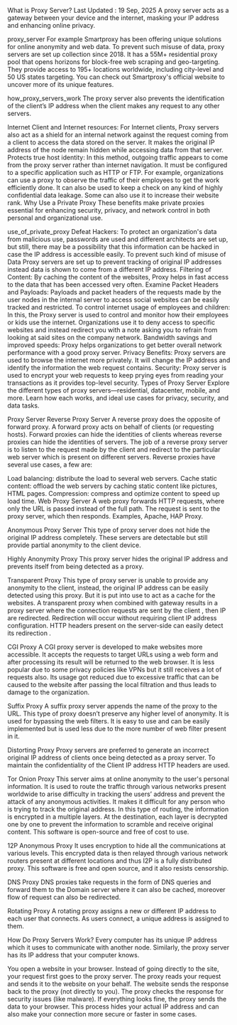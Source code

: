 What is Proxy Server?
Last Updated : 19 Sep, 2025
A proxy server acts as a gateway between your device and the internet, masking your IP address and enhancing online privacy.

proxy_server
For example
Smartproxy has been offering unique solutions for online anonymity and web data. To prevent such misuse of data, proxy servers are set up collection since 2018. It has a 55M+ residential proxy pool that opens horizons for block-free web scraping and geo-targeting. They provide access to 195+ locations worldwide, including city-level and 50 US states targeting. You can check out Smartproxy's official website to uncover more of its unique features.

how_proxy_servers_work
The proxy server also prevents the identification of the client’s IP address when the client makes any request to any other servers.

Internet Client and Internet resources: For Internet clients, Proxy servers also act as a shield for an internal network against the request coming from a client to access the data stored on the server. It makes the original IP address of the node remain hidden while accessing data from that server.
Protects true host identity: In this method, outgoing traffic appears to come from the proxy server rather than internet navigation. It must be configured to a specific application such as HTTP or FTP. For example, organizations can use a proxy to observe the traffic of their employees to get the work efficiently done. It can also be used to keep a check on any kind of highly confidential data leakage. Some can also use it to increase their website rank.
Why Use a Private Proxy
These benefits make private proxies essential for enhancing security, privacy, and network control in both personal and organizational use.

use_of_private_proxy
Defeat Hackers: To protect an organization's data from malicious use, passwords are used and different architects are set up, but still, there may be a possibility that this information can be hacked in case the IP address is accessible easily. To prevent such kind of misuse of Data Proxy servers are set up to prevent tracking of original IP addresses instead data is shown to come from a different IP address.
Filtering of Content: By caching the content of the websites, Proxy helps in fast access to the data that has been accessed very often.
Examine Packet Headers and Payloads: Payloads and packet headers of the requests made by the user nodes in the internal server to access social websites can be easily tracked and restricted.
To control internet usage of employees and children: In this, the Proxy server is used to control and monitor how their employees or kids use the internet. Organizations use it to deny access to specific websites and instead redirect you with a note asking you to refrain from looking at said sites on the company network.
Bandwidth savings and improved speeds: Proxy helps organizations to get better overall network performance with a good proxy server.
Privacy Benefits: Proxy servers are used to browse the internet more privately. It will change the IP address and identify the information the web request contains.
Security: Proxy server is used to encrypt your web requests to keep prying eyes from reading your transactions as it provides top-level security.
Types of Proxy Server
Explore the different types of proxy servers—residential, datacenter, mobile, and more. Learn how each works, and ideal use cases for privacy, security, and data tasks.

Proxy Server
Reverse Proxy Server
A reverse proxy does the opposite of forward proxy. A forward proxy acts on behalf of clients (or requesting hosts). Forward proxies can hide the identities of clients whereas reverse proxies can hide the identities of servers. The job of a reverse proxy server is to listen to the request made by the client and redirect to the particular web server which is present on different servers. Reverse proxies have several use cases, a few are:

Load balancing: distribute the load to several web servers.
Cache static content: offload the web servers by caching static content like pictures, HTML pages.
Compression: compress and optimize content to speed up load time.
Web Proxy Server
A web proxy forwards HTTP requests, where only the URL is passed instead of the full path. The request is sent to the proxy server, which then responds. Examples, Apache, HAP Proxy.

Anonymous Proxy Server
This type of proxy server does not hide the original IP address completely. These servers are detectable but still provide partial anonymity to the client device.

Highly Anonymity Proxy
This proxy server hides the original IP address and prevents itself from being detected as a proxy.

Transparent Proxy
This type of proxy server is unable to provide any anonymity to the client, instead, the original IP address can be easily detected using this proxy. But it is put into use to act as a cache for the websites. A transparent proxy when combined with gateway results in a proxy server where the connection requests are sent by the client , then IP are redirected. Redirection will occur without requiring client IP address configuration. HTTP headers present on the server-side can easily detect its redirection .

CGI Proxy
A CGI proxy server is developed to make websites more accessible. It accepts the requests to target URLs using a web form and after processing its result will be returned to the web browser. It is less popular due to some privacy policies like VPNs but it still receives a lot of requests also. Its usage got reduced due to excessive traffic that can be caused to the website after passing the local filtration and thus leads to damage to the organization.

Suffix Proxy
A suffix proxy server appends the name of the proxy to the URL. This type of proxy doesn’t preserve any higher level of anonymity. It is used for bypassing the web filters. It is easy to use and can be easily implemented but is used less due to the more number of web filter present in it.

Distorting Proxy
Proxy servers are preferred to generate an incorrect original IP address of clients once being detected as a proxy server. To maintain the confidentiality of the Client IP address HTTP headers are used.

Tor Onion Proxy
This server aims at online anonymity to the user's personal information. It is used to route the traffic through various networks present worldwide to arise difficulty in tracking the users’ address and prevent the attack of any anonymous activities. It makes it difficult for any person who is trying to track the original address. In this type of routing, the information is encrypted in a multiple layers. At the destination, each layer is decrypted one by one to prevent the information to scramble and receive original content. This software is open-source and free of cost to use.

12P Anonymous Proxy
It uses encryption to hide all the communications at various levels. This encrypted data is then relayed through various network routers present at different locations and thus I2P is a fully distributed proxy. This software is free and open source, and it also resists censorship.

DNS Proxy
DNS proxies take requests in the form of DNS queries and forward them to the Domain server where it can also be cached, moreover flow of request can also be redirected.

Rotating Proxy
A rotating proxy assigns a new or different IP address to each user that connects. As users connect, a unique address is assigned to them.

How Do Proxy Servers Work?
Every computer has its unique IP address which it uses to communicate with another node. Similarly, the proxy server has its IP address that your computer knows.

You open a website in your browser.
Instead of going directly to the site, your request first goes to the proxy server.
The proxy reads your request and sends it to the website on your behalf.
The website sends the response back to the proxy (not directly to you).
The proxy checks the response for security issues (like malware).
If everything looks fine, the proxy sends the data to your browser.
This process hides your actual IP address and can also make your connection more secure or faster in some cases.
